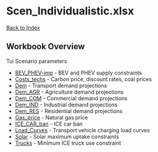 # Scen_Individualistic.xlsx

[Back to Index](../../README.md)

## Workbook Overview

Tui Scenario parameters

- [BEV_PHEV-imp](BEV_PHEV-imp.md) - BEV and PHEV supply constraints
- [Costs_techs](Costs_techs.md) - Carbon price, discount rates, coal prices
- [Dem](Dem.md) - Transport demand projections
- [Dem_AGR](Dem_AGR.md) - Agriculture demand projections
- [Dem_COM](Dem_COM.md) - Commercial demand projections
- [Dem_IND](Dem_IND.md) - Industrial demand projections
- [Dem_RES](Dem_RES.md) - Residential demand projections
- [Gas_price](Gas_price.md) - Natural gas price
- [ICE_CAR_ban](ICE_CAR_ban.md) - ICE car ban
- [Load_Curves](Load_Curves.md) - Transport vehicle charging load curves
- [Solar](Solar.md) - Solar maximum uptake constraints
- [Trucks](Trucks.md) - Minimum ICE truck use constraint
